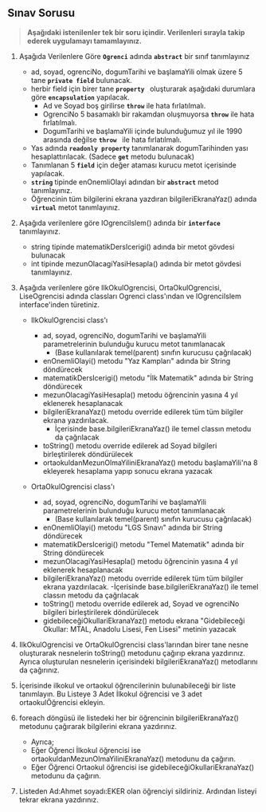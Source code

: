 ## Sınav  Sorusu ##
> **Aşağıdaki istenilenler tek bir soru içindir. Verilenleri sırayla takip ederek uygulamayı tamamlayınız.**
1. Aşağıda Verilenlere Göre **```Ogrenci```** adında **```abstract```** bir sınıf tanımlayınız


    - ad, soyad, ogrenciNo, dogumTarihi ve başlamaYili olmak üzere 5 tane **```private field```** bulunacak. 
    - herbir field için birer tane **```property ```** oluşturarak aşağıdaki durumlara göre **```encapsulation```** yapılacak. 
      - Ad ve Soyad boş girilirse **``` throw ```** ile hata fırlatılmalı.
      - OgrenciNo 5 basamaklı bir rakamdan oluşmuyorsa **``` throw ```** ile hata fırlatılmalı.
      - DogumTarihi ve başlamaYili içinde bulunduğumuz yıl ile 1990 arasında değilse **``` throw  ```** ile hata fırlatılmalı.
    - Yas adında **```readonly property```**  tanımlanarak dogumTarihinden yası hesaplattırılacak. (Sadece **```get```** metodu bulunacak)
    - Tanımlanan 5 **``` field ```** için değer ataması kurucu metot içerisinde yapılacak.
    - **```string```** tipinde enOnemliOlayi adından bir **```abstract```** metod tanımlayınız. 
    - Öğrencinin tüm bilgilerini ekrana yazdıran bilgileriEkranaYaz() adında **```virtual```** metot tanımlayınız.


2. Aşağıda verilenlere göre IOgrenciIslem() adında bir **``` interface ```** tanımlayınız.


    - string tipinde matematikDersIcerigi() adında bir metot gövdesi bulunacak
    - int tipinde mezunOlacagiYasiHesapla() adında bir metot gövdesi tanımlayınız.


3. Aşağıda verilenlere göre IlkOkulOgrencisi, OrtaOkulOgrencisi, LiseOgrencisi adında classları Ogrenci class'ından ve IOgrenciIslem interface'inden türetiniz. 
   
   - IlkOkulOgrencisi class'ı

        - ad, soyad, ogrenciNo, dogumTarihi ve başlamaYili parametrelerinin bulunduğu kurucu metot tanımlanacak 
            - (Base kullanılarak temel(parent) sınıfın kurucusu çağrılacak)
        - enOnemliOlayi() metodu "Yaz Kampları" adında bir String döndürecek
        - matematikDersIcerigi()  metodu "İlk Matematik" adında bir String döndürecek
        - mezunOlacagiYasiHesapla() metodu  öğrencinin yasına 4 yıl eklenerek hesaplanacak
        - bilgileriEkranaYaz() metodu override edilerek tüm tüm bilgiler ekrana yazdırılacak.
            - İçerisinde base.bilgileriEkranaYaz() ile temel classın metodu da çağrılacak
        - toString() metodu override edilerek ad Soyad  bilgileri birleştirilerek döndürülecek
        - ortaokuldanMezunOlmaYiliniEkranaYaz() metodu başlamaYili'na 8 ekleyerek hesaplama yapıp sonucu ekrana yazacak
   - OrtaOkulOgrencisi class'ı

        - ad, soyad, ogrenciNo, dogumTarihi ve başlamaYili parametrelerinin bulunduğu kurucu metot tanımlanacak 
            - (Base kullanılarak temel(parent) sınıfın kurucusu çağrılacak)
        - enOnemliOlayi() metodu "LGS Sınavı" adında bir String döndürecek
        - matematikDersIcerigi()  metodu "Temel Matematik" adında bir String döndürecek
        - mezunOlacagiYasiHesapla() metodu  öğrencinin yasına 4 yıl eklenerek hesaplanacak
        - bilgileriEkranaYaz() metodu override edilerek tüm tüm bilgiler ekrana yazdırılacak.
            -İçerisinde base.bilgileriEkranaYaz() ile temel classın metodu da çağrılacak
        - toString() metodu override edilerek ad, Soyad ve ogrenciNo  bilgileri birleştirilerek döndürülecek
        - gidebileceğiOkullariEkranaYaz() metodu ekrana "Gidebileceği Okullar: MTAL, Anadolu Lisesi, Fen Lisesi" metinin yazacak
4.  IlkOkulOgrencisi ve OrtaOkulOgrencisi class'larından birer tane nesne oluşturarak nesnelerin toString() metodunu çağırıp ekrana yazdırınız. Ayrıca oluşturulan nesnelerin içerisindeki bilgileriEkranaYaz() metodlarını da çağırınız.


5. İçerisinde ilkokul ve ortaokul öğrencilerinin bulunabileceği bir liste tanımlayın. Bu Listeye 3 Adet İlkokul öğrencisi ve 3 adet ortaokulÖğrencisi ekleyin.
6. foreach döngüsü ile listedeki her bir öğrencinin  bilgileriEkranaYaz() metodunu çağırarak bilgilerini ekrana yazdırınız.

    - Ayrıca;
    - Eğer Öğrenci İlkokul öğrencisi ise ortaokuldanMezunOlmaYiliniEkranaYaz()  metodunu da çağırın.
    - Eğer Öğrenci Ortaokul öğrencisi ise gidebileceğiOkullariEkranaYaz()  metodunu da çağırın.
    
 7. Listeden Ad:Ahmet soyadı:EKER olan öğrenciyi sildiriniz. Ardından listeyi tekrar ekrana yazdırınız.
